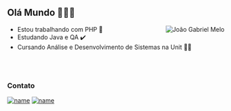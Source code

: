 ## Olá Mundo 👋:technologist:

  <img src="https://github-readme-stats.vercel.app/api?username=joaogrbm&show_icons=true&theme=react&count_private=true&include_all_commits=true" alt="João Gabriel Melo" align="right" />

- Estou trabalhando com PHP :elephant: 
- Estudando Java e QA :heavy_check_mark:
- Cursando Análise e Desenvolvimento de Sistemas na Unit :student:

<br/>
<br/>


### Contato

[![name](https://img.shields.io/badge/LinkedIn-0077B5?style=for-the-badge&logo=linkedin&logoColor=white)](https://www.linkedin.com/in/jo%C3%A3o-gabriel-melo-001/)
[![name](https://img.shields.io/badge/Gmail-D14836?style=for-the-badge&logo=gmail&logoColor=white)](mailto:joaomeloswe@gmail.com)
